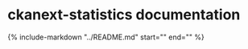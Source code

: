 # ckanext-statistics documentation

{%
    include-markdown "../README.md"
    start="<!--overview-start-->"
    end="<!--overview-end-->"
%}
